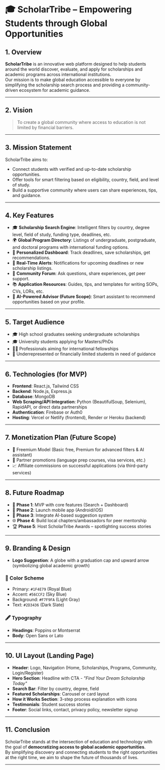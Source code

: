 # 🎓 ScholarTribe – Empowering Students through Global Opportunities

## 1. Overview

**ScholarTribe** is an innovative web platform designed to help students around the world discover, evaluate, and apply for scholarships and academic programs across international institutions.  
Our mission is to make global education accessible to everyone by simplifying the scholarship search process and providing a community-driven ecosystem for academic guidance.

---

## 2. Vision

> To create a global community where access to education is not limited by financial barriers.

---

## 3. Mission Statement

ScholarTribe aims to:

- Connect students with verified and up-to-date scholarship opportunities.
- Offer tools for smart filtering based on eligibility, country, field, and level of study.
- Build a supportive community where users can share experiences, tips, and guidance.

---

## 4. Key Features

- 🎓 **Scholarship Search Engine**: Intelligent filters by country, degree level, field of study, funding type, deadlines, etc.
- 🌍 **Global Program Directory**: Listings of undergraduate, postgraduate, and doctoral programs with international funding options.
- 📌 **Personalized Dashboard**: Track deadlines, save scholarships, get recommendations.
- 📢 **Real-Time Alerts**: Notifications for upcoming deadlines or new scholarship listings.
- 💬 **Community Forum**: Ask questions, share experiences, get peer support.
- 📚 **Application Resources**: Guides, tips, and templates for writing SOPs, CVs, LORs, etc.
- 🧠 **AI-Powered Advisor (Future Scope)**: Smart assistant to recommend opportunities based on your profile.

---

## 5. Target Audience

- 🎓 High school graduates seeking undergraduate scholarships  
- 🎓 University students applying for Masters/PhDs  
- 👩‍💼 Professionals aiming for international fellowships  
- 🤝 Underrepresented or financially limited students in need of guidance

---

## 6. Technologies (for MVP)

- **Frontend**: React.js, Tailwind CSS  
- **Backend**: Node.js, Express.js  
- **Database**: MongoDB  
- **Web Scraping/API Integration**: Python (BeautifulSoup, Selenium), RapidAPI, or direct data partnerships  
- **Authentication**: Firebase or Auth0  
- **Hosting**: Vercel or Netlify (frontend), Render or Heroku (backend)

---

## 7. Monetization Plan (Future Scope)

- 💸 Freemium Model (Basic free, Premium for advanced filters & AI assistant)  
- 🤝 Partner promotions (language prep courses, visa services, etc.)  
- 📈 Affiliate commissions on successful applications (via third-party services)

---

## 8. Future Roadmap

- 🧪 **Phase 1**: MVP with core features (Search + Dashboard)  
- 📱 **Phase 2**: Launch mobile app (Android/iOS)  
- 🤖 **Phase 3**: Integrate AI-based suggestion system  
- 🌐 **Phase 4**: Build local chapters/ambassadors for peer mentorship  
- 🏆 **Phase 5**: Host ScholarTribe Awards – spotlighting success stories

---

## 9. Branding & Design

- **Logo Suggestion**: A globe with a graduation cap and upward arrow (symbolizing global academic growth)

### 🎨 Color Scheme

- Primary: `#1F4E79` (Royal Blue)  
- Accent: `#56CCF2` (Sky Blue)  
- Background: `#F7F9FA` (Light Gray)  
- Text: `#2D3436` (Dark Slate)

### 🖋️ Typography

- **Headings**: Poppins or Montserrat  
- **Body**: Open Sans or Lato

---

## 10. UI Layout (Landing Page)

- **Header**: Logo, Navigation (Home, Scholarships, Programs, Community, Login/Register)  
- **Hero Section**: Headline with CTA - _"Find Your Dream Scholarship Today"_  
- **Search Bar**: Filter by country, degree, field  
- **Featured Scholarships**: Carousel or card layout  
- **How it Works Section**: 3-step process explanation with icons  
- **Testimonials**: Student success stories  
- **Footer**: Social links, contact, privacy policy, newsletter signup

---

## 11. Conclusion

ScholarTribe stands at the intersection of education and technology with the goal of **democratizing access to global academic opportunities**.  
By simplifying discovery and connecting students to the right opportunities at the right time, we aim to shape the future of thousands of lives.

---
